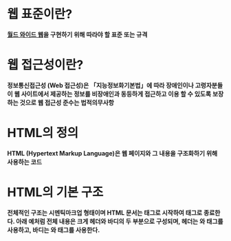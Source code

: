 # 웹 표준이란?
**[월드 와이드 웹](WWW)을 구현하기 위해 따라야 할 표준 또는 규격**

# 웹 접근성이란?
**정보통신접근성 (Web 접근성)은 「지능정보화기본법」에 따라 장애인이나 고령자분들이 웹 사이트에서 제공하는 정보를 비장애인과 동등하게 접근하고 이용 할 수 있도록 보장하는 것으로 웹 접근성 준수는 법적의무사항**

# HTML의 정의
**HTML (Hypertext Markup Language)은 웹 페이지와 그 내용을 구조화하기 위해 사용하는 코드**

# HTML의 기본 구조
**전체적인 구조는 시멘틱마크업 형태이며 HTML 문서는 <HTML> 태그로 시작하여 </HTML> 태그로 종료한다. 아래 예처럼 전체 내용은 크게 헤더와 바디의 두 부분으로 구성되며, 헤더는 <HEAD>와 </HEAD> 태그를 사용하고, 바디는 <BODY>와 </BODY> 태그를 사용한다. <TITLE>은 문서의 제목으로 웹 브라우저 상단에 표시된다.**

